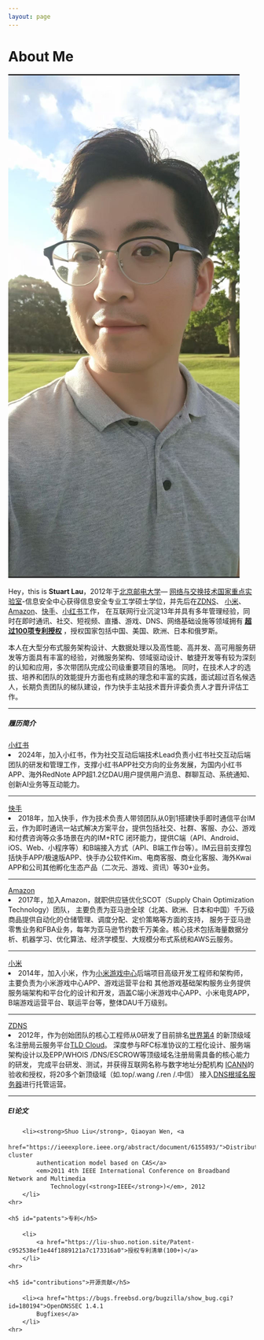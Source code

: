 ```yaml
---
layout: page
---
```


# About Me
<img src="/images/1c9343a91b66725f76c55f7cd262ee3b.jpeg" class="floatpic">
<div class="zh post-container">
    <p>
       Hey，this is <strong>Stuart Lau</strong>，2012年于<a href="https://www.bupt.edu.cn">北京邮电大学</a>—
       <a href="https://sklnst.bupt.edu.cn/">网络与交换技术国家重点实验室</a>-信息安全中心获得信息安全专业工学硕士学位，并先后在<a href="https
       ://www.zdns.cn/">ZDNS</a>、
       <a href="https:///www.xiaomi.com">小米</a>、<a href="https://www.amazon.com">Amazon</a>、<a href="https://www.kuaishou.com">快手</a>、<a href="https://www.xiaohongshu.com">小红书</a>工作，
       在互联网行业沉淀13年并具有多年管理经验，同时在即时通讯、社交、短视频、直播、游戏、DNS、网络基础设施等领域拥有
       <strong><a href="https://stuartlau.github.io/archive/?tag=Patent">超过100项专利授权</a></strong>
       ，授权国家包括中国、美国、欧洲、日本和俄罗斯。
    </p>
    <p>
     本人在大型分布式服务架构设计、大数据处理以及高性能、高并发、高可用服务研发等方面具有丰富的经验，对微服务架构、领域驱动设计、敏捷开发等有较为深刻的认知和应用，多次带团队完成公司级重要项目的落地。
     同时，在技术人才的选拔、培养和团队的效能提升方面也有成熟的理念和丰富的实践，面试超过百名候选人，长期负责团队的梯队建设，作为快手主站技术晋升评委负责人才晋升评估工作。
    </p>
    <hr>
    <h5>履历简介</h5>
    <a href="https://www.xiaohongshu.com">小红书</a>
    <li>
    2024年，加入小红书，作为社交互动后端技术Lead负责小红书社交互动后端团队的研发和管理工作，支撑小红书APP社交方向的业务发展，为国内小红书APP、海外RedNote APP超1.2亿DAU用户提供用户消息、群聊互动、系统通知、创新AI业务等互动能力。
    <hr>
    <a href="https://www.kuaishou.com">快手</a>
    <li>
    2018年，加入快手，作为技术负责人带领团队从0到1搭建快手即时通信平台IM云，作为即时通讯一站式解决方案平台，提供包括社交、社群、客服、办公、游戏和付费咨询等众多场景在内的IM+RTC
    闭环能力，提供C端（API、Android、iOS、Web、小程序等）和B端接入方式（API、B端工作台等）。IM云目前支撑包括快手APP/极速版APP、快手办公软件Kim、电商客服、商业化客服、海外Kwai APP和公司其他孵化生态产品（二次元、游戏、资讯）等30+业务。
    </li>
    <hr>
    <a href="https://www.amazon.com">Amazon</a>
    <li>
    2017年，加入Amazon，就职供应链优化SCOT（Supply
     Chain
     Optimization Technology）团队，
    主要负责为亚马逊全球（北美、欧洲、日本和中国）千万级商品提供自动化的仓储管理、调度分配、定价策略等方面的支持，
    服务于亚马逊零售业务和FBA业务，每年为亚马逊节约数千万美金。核心技术包括海量数据分析、机器学习、优化算法、经济学模型、大规模分布式系统和AWS云服务。
    </li>
    <hr>
    <a href="https:///www.xiaomi.com">小米</a>
    <li>
    2014年，加入小米，作为<a href="https://game.xiaomi.com/">小米游戏中心</a>后端项目高级开发工程师和架构师，
    主要负责为小米游戏中心APP、游戏运营平台和
    其他游戏基础架构服务业务提供服务端架构和平台化的设计和开发，涵盖C端小米游戏中心APP、小米电竞APP，B端游戏运营平台、联运平台等，整体DAU千万级别。
    </li>
    <hr>
    <a href="https://www.zdns.cn/">ZDNS</a>
    <li>
    2012年，作为创始团队的核心工程师从0研发了目前排名<a href="https://ntldstats.com/backend">世界第4</a>
    的新顶级域名注册局云服务平台<a href="https://www.zdns.cn/tldcloud.html">TLD Cloud</a>。
    深度参与RFC标准协议的工程化设计、服务端架构设计以及EPP/WHOIS
    /DNS/ESCROW等顶级域名注册局需具备的核心能力的研发， 完成平台研发、测试，并获得互联网名称与数字地址分配机构
    <a href="https://www.icann.org/">ICANN</a>的验收和授权，将20多个新顶级域（如.top/.wang /.ren /.中信）
    接入<a href="https://www.internic.net/domain/root.zone">DNS根域名服务器</a>进行托管运营。
    </li>
    <hr>
    <h5 id="conferences">EI论文</h5>

        <li><strong>Shuo Liu</strong>, Qiaoyan Wen, <a
                href="https://ieeexplore.ieee.org/abstract/document/6155893/">Distributed cluster
            authentication model based on CAS</a>
            <em>2011 4th IEEE International Conference on Broadband Network and Multimedia
                Technology(<strong>IEEE</strong>)</em>, 2012
        </li>
    <hr>

    <h5 id="patents">专利</h5>

        <li>
            <a href="https://liu-shuo.notion.site/Patent-c952538ef1e44f1889121a7c173316a0">授权专利清单(100+)</a>
        </li>
    <hr>

    <h5 id="contributions">开源贡献</h5>

        <li><a href="https://bugs.freebsd.org/bugzilla/show_bug.cgi?id=180194">OpenDNSSEC 1.4.1
            Bugfixes</a>
        </li>
    <hr>
        
    
</div>

